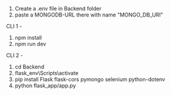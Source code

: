 1. Create a .env file in Backend folder
2. paste a MONGODB-URL there with name "MONGO_DB_URI"

CLI 1 - 
1. npm install
2. npm run dev

CLI 2 - 
1. cd Backend
2. flask_env\Scripts\activate
3. pip install Flask flask-cors pymongo selenium python-dotenv
4. python flask_app/app.py